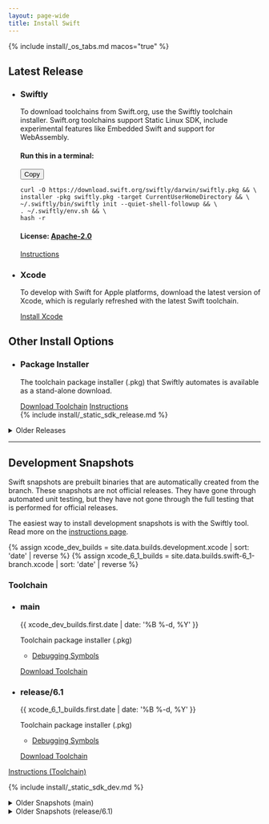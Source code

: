 ```yaml
---
layout: page-wide
title: Install Swift
---
```


{% include install/_os_tabs.md macos="true" %}

## Latest Release
<ul class="grid-level-0 grid-layout-1-column">
  <li class="grid-level-1 featured">
    <h3>Swiftly</h3>
  <p class="description">
    To download toolchains from Swift.org, use the Swiftly toolchain installer. Swift.org toolchains support Static Linux SDK, include experimental features like Embedded Swift and support for WebAssembly.
  </p>
  <h4>Run this in a terminal:</h4>
  <div class="language-plaintext highlighter-rouge"><div class="highlight"><button>Copy</button><pre class="highlight"><code>curl -O https://download.swift.org/swiftly/darwin/swiftly.pkg &amp;&amp; \
installer -pkg swiftly.pkg -target CurrentUserHomeDirectory &amp;&amp; \
~/.swiftly/bin/swiftly init --quiet-shell-followup &amp;&amp; \
. ~/.swiftly/env.sh &amp;&amp; \
hash -r
</code></pre></div></div>
  <h4>License: <a href="https://raw.githubusercontent.com/swiftlang/swiftly/refs/heads/main/LICENSE.txt">Apache-2.0</a></h4>
  <a href="/install/macos/swiftly" class="cta-secondary">Instructions</a>
  </li>
</ul>
<ul class="grid-level-0 grid-layout-1-column">
  <li class="grid-level-1">
    <h3>Xcode</h3>
    <p class="description">
      To develop with Swift for Apple platforms, download the latest version of Xcode, which is regularly refreshed with the latest Swift toolchain.
    </p>
    <a href="https://developer.apple.com/xcode/" class="cta-secondary external">Install Xcode</a>
  </li>
</ul>


## Other Install Options
<ul class="grid-level-0 grid-layout-2-column">
  <li class="grid-level-1">
    <h3>Package Installer</h3>
    <p class="description">
      The toolchain package installer (.pkg) that Swiftly automates is available as a stand-alone download.
    </p>
    <a href="https://download.swift.org/{{ site.data.builds.swift_releases.last.tag | downcase }}/xcode/{{ site.data.builds.swift_releases.last.tag }}/{{ site.data.builds.swift_releases.last.tag }}-osx.pkg" class="cta-secondary">Download Toolchain</a>
    <a href="/install/macos/package_installer" class="cta-secondary">Instructions</a>
  </li>
  {% include install/_static_sdk_release.md %}
</ul>

<details class="download" style="margin-bottom: 0;">
  <summary>Older Releases</summary>
  {% include_relative _older-releases.md %}
</details>

<hr>

## Development Snapshots

Swift snapshots are prebuilt binaries that are automatically created from the branch. These snapshots are not official releases. They have gone through automated unit testing, but they have not gone through the full testing that is performed for official releases.

The easiest way to install development snapshots is with the Swiftly tool. Read more on the [instructions page](/install/macos/swiftly).

{% assign xcode_dev_builds = site.data.builds.development.xcode | sort: 'date' | reverse %}
{% assign xcode_6_1_builds = site.data.builds.swift-6_1-branch.xcode | sort: 'date' | reverse %}

<h3>Toolchain</h3>
<ul class="grid-level-0 grid-layout-2-column">
  <li class="grid-level-1">
    <h3>main</h3>
    <p class="description" style="font-size: 14px;">
      <time datetime="{{ xcode_dev_builds.first.date | date_to_xmlschema }}" title="{{ xcode_dev_builds.first.date | date: '%B %-d, %Y %l:%M %p (%Z)' }}">{{ xcode_dev_builds.first.date | date: '%B %-d, %Y' }}</time>
    </p>
    <p class="description">
      Toolchain package installer (.pkg)
      <ul>
        <li><a href="https://download.swift.org/development/xcode/{{ xcode_dev_builds.first.dir }}/{{ xcode_dev_builds.first.debug_info }}">Debugging Symbols</a></li>
      </ul>
    </p>
    <a href="https://download.swift.org/development/xcode/{{ xcode_dev_builds.first.dir }}/{{ xcode_dev_builds.first.download }}" class="cta-secondary">Download Toolchain</a>
  </li>
  <li class="grid-level-1">
    <h3>release/6.1</h3>
    <p class="description" style="font-size: 14px;">
      <time datetime="{{ xcode_6_1_builds.first.date | date_to_xmlschema }}" title="{{ xcode_6_1_builds.first.date | date: '%B %-d, %Y %l:%M %p (%Z)' }}">{{ xcode_6_1_builds.first.date | date: '%B %-d, %Y' }}</time>
    </p>
    <p class="description">
      Toolchain package installer (.pkg)
      <ul>
        <li><a href="https://download.swift.org/swift-6.1-branch/xcode/{{ xcode_6_1_builds.first.dir }}/{{ xcode_6_1_builds.first.debug_info }}">Debugging Symbols</a></li>
      </ul>
    </p>
    <a href="https://download.swift.org/swift-6.1-branch/xcode/{{ xcode_6_1_builds.first.dir }}/{{ xcode_6_1_builds.first.download }}" class="cta-secondary">Download Toolchain</a>
  </li>
</ul>
<a href="/install/macos/package_installer" class="cta-secondary">Instructions (Toolchain)</a>

{% include install/_static_sdk_dev.md %}

<details class="download" style="margin-bottom: 0;">
  <summary>Older Snapshots (main)</summary>
  {% include_relative _older-development-snapshots.md %}
</details>
<details class="download" style="margin-bottom: 0;">
  <summary>Older Snapshots (release/6.1)</summary>
  {% include_relative _older-6_1-snapshots.md %}
</details>
